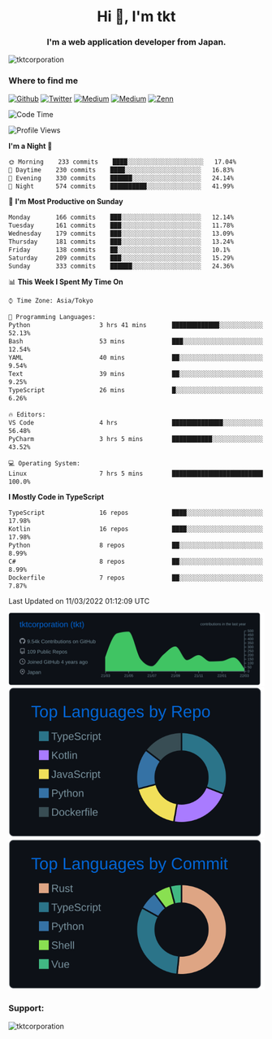 <h1 align="center">Hi 👋, I'm tkt</h1>
<h3 align="center">I'm a web application developer from Japan.</h3>

<p align="left"> <img src="https://komarev.com/ghpvc/?username=tktcorporation&label=Profile%20views&color=0e75b6&style=flat" alt="tktcorporation" /> </p>

<h3>Where to find me</h3>
<p>
<a href="https://github.com/tktcorporation" target="_blank"><img alt="Github" src="https://img.shields.io/badge/GitHub-%2312100E.svg?&style=for-the-badge&logo=Github&logoColor=white" /></a>
<a href="https://twitter.com/tktcorporation" target="_blank"><img alt="Twitter" src="https://img.shields.io/badge/twitter-%231DA1F2.svg?&style=for-the-badge&logo=twitter&logoColor=white" /></a>
<a href="https://www.linkedin.com/in/tktcorporation" target="_blank"><img alt="Medium" src="https://img.shields.io/badge/linkdin-0a66c2.svg?&style=for-the-badge&logo=linkedin&logoColor=white" /></a>
<a href="https://qiita.com/tktcorporation" target="_blank"><img alt="Medium" src="https://img.shields.io/badge/qiita-55C500.svg?&style=for-the-badge&logo=qiita&logoColor=white" /></a>
<a href="https://zenn.dev/tktcorporation" target="_blank"><img alt="Zenn" src="https://img.shields.io/badge/Zenn-3EA8FF.svg?&style=for-the-badge&logo=Zenn&logoColor=white" /></a>
</p>
  
<!--START_SECTION:waka-->
![Code Time](http://img.shields.io/badge/Code%20Time-200%20hrs%2050%20mins-blue)

![Profile Views](http://img.shields.io/badge/Profile%20Views-4-blue)

**I'm a Night 🦉** 

```text
🌞 Morning    233 commits    ████░░░░░░░░░░░░░░░░░░░░░   17.04% 
🌆 Daytime    230 commits    ████░░░░░░░░░░░░░░░░░░░░░   16.83% 
🌃 Evening    330 commits    ██████░░░░░░░░░░░░░░░░░░░   24.14% 
🌙 Night      574 commits    ██████████░░░░░░░░░░░░░░░   41.99%

```
📅 **I'm Most Productive on Sunday** 

```text
Monday       166 commits    ███░░░░░░░░░░░░░░░░░░░░░░   12.14% 
Tuesday      161 commits    ███░░░░░░░░░░░░░░░░░░░░░░   11.78% 
Wednesday    179 commits    ███░░░░░░░░░░░░░░░░░░░░░░   13.09% 
Thursday     181 commits    ███░░░░░░░░░░░░░░░░░░░░░░   13.24% 
Friday       138 commits    ██░░░░░░░░░░░░░░░░░░░░░░░   10.1% 
Saturday     209 commits    ███░░░░░░░░░░░░░░░░░░░░░░   15.29% 
Sunday       333 commits    ██████░░░░░░░░░░░░░░░░░░░   24.36%

```


📊 **This Week I Spent My Time On** 

```text
⌚︎ Time Zone: Asia/Tokyo

💬 Programming Languages: 
Python                   3 hrs 41 mins       █████████████░░░░░░░░░░░░   52.13% 
Bash                     53 mins             ███░░░░░░░░░░░░░░░░░░░░░░   12.54% 
YAML                     40 mins             ██░░░░░░░░░░░░░░░░░░░░░░░   9.54% 
Text                     39 mins             ██░░░░░░░░░░░░░░░░░░░░░░░   9.25% 
TypeScript               26 mins             █░░░░░░░░░░░░░░░░░░░░░░░░   6.26%

🔥 Editors: 
VS Code                  4 hrs               ██████████████░░░░░░░░░░░   56.48% 
PyCharm                  3 hrs 5 mins        ███████████░░░░░░░░░░░░░░   43.52%

💻 Operating System: 
Linux                    7 hrs 5 mins        █████████████████████████   100.0%

```

**I Mostly Code in TypeScript** 

```text
TypeScript               16 repos            ████░░░░░░░░░░░░░░░░░░░░░   17.98% 
Kotlin                   16 repos            ████░░░░░░░░░░░░░░░░░░░░░   17.98% 
Python                   8 repos             ██░░░░░░░░░░░░░░░░░░░░░░░   8.99% 
C#                       8 repos             ██░░░░░░░░░░░░░░░░░░░░░░░   8.99% 
Dockerfile               7 repos             ██░░░░░░░░░░░░░░░░░░░░░░░   7.87%

```



 Last Updated on 11/03/2022 01:12:09 UTC
<!--END_SECTION:waka-->

[![](https://raw.githubusercontent.com/tktcorporation/tktcorporation/master/profile-summary-card-output/github_dark/0-profile-details.svg)](https://github.com/vn7n24fzkq/github-profile-summary-cards)
[![](https://raw.githubusercontent.com/tktcorporation/tktcorporation/master/profile-summary-card-output/github_dark/1-repos-per-language.svg)](https://github.com/vn7n24fzkq/github-profile-summary-cards) [![](https://raw.githubusercontent.com/tktcorporation/tktcorporation/master/profile-summary-card-output/github_dark/2-most-commit-language.svg)](https://github.com/vn7n24fzkq/github-profile-summary-cards)

<h3 align="left">Support:</h3>
<p><a href="https://www.buymeacoffee.com/tktcorporation"> <img align="left" src="https://cdn.buymeacoffee.com/buttons/v2/default-yellow.png" height="50" width="210" alt="tktcorporation" /></a></p><br><br>
